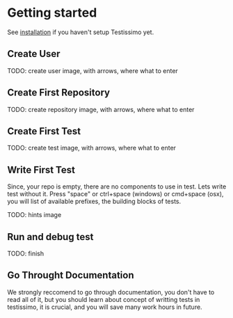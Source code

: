 # Getting started

See [installation](https://testissimo.github.io/#/documentation/installation) if you haven't setup Testissimo yet.

## Create User
TODO: create user image, with arrows, where what to enter

## Create First Repository

TODO: create repository image, with arrows, where what to enter

## Create First Test

TODO: create test image, with arrows, where what to enter

## Write First Test

Since, your repo is empty, there are no components to use in test. Lets write test without it. Press "space" or ctrl+space (windows) or cmd+space (osx), you will list of available prefixes, the building blocks of tests.

TODO: hints image

## Run and debug test

TODO: finish

## Go Throught Documentation

We strongly reccomend to go through documentation, you don't have to read all of it, but you should learn about concept of writting tests in testissimo, it is crucial, and you will save many work hours in future.
